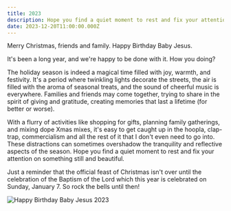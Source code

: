 ```yaml
---
title: 2023
description: Hope you find a quiet moment to rest and fix your attention on something still and beautiful.
date: 2023-12-20T11:00:00.000Z
---
```


Merry Christmas, friends and family. Happy Birthday Baby Jesus.

It's been a long year, and we're happy to be done with it. How you doing?

The holiday season is indeed a magical time filled with joy, warmth, and festivity. It's a period where twinkling lights decorate the streets, the air is filled with the aroma of seasonal treats, and the sound of cheerful music is everywhere. Families and friends may come together, trying to share in the spirit of giving and gratitude, creating memories that last a lifetime (for better or worse).

With a flurry of activities like shopping for gifts, planning family gatherings, and mixing dope Xmas mixes, it's easy to get caught up in the hoopla, clap-trap, commercialism and all the rest of it that I don't even need to go into. These distractions can sometimes overshadow the tranquility and reflective aspects of the season. Hope you find a quiet moment to rest and fix your attention on something still and beautiful.

Just a reminder that the official feast of Christmas isn't over until the celebration of the Baptism of the Lord which this year is celebrated on Sunday, January 7. So rock the bells until then!

![Happy Birthday Baby Jesus 2023](2023.png)
